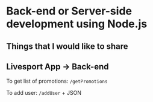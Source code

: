 # Back-end or Server-side development using Node.js
## Things that I would like to share

## Livesport App -> Back-end 
To get list of promotions:
`/getPromotions`

To add user:
`/addUser` + JSON

